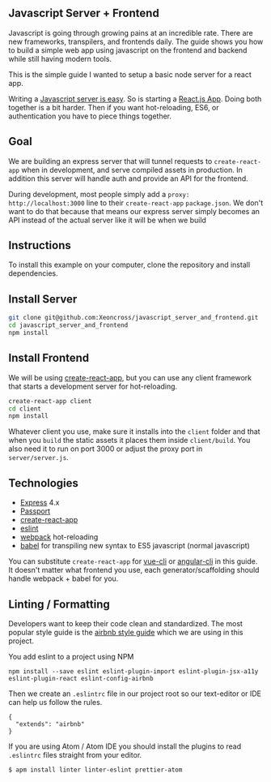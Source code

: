 ## Javascript Server + Frontend

Javascript is going through growing pains at an incredible rate. There are new frameworks, transpilers, and frontends daily. The guide shows you how to build a simple web app using javascript on the frontend and backend while still having modern tools.

This is the simple guide I wanted to setup a basic node server for a react app.

Writing a [Javascript server is easy](http://expressjs.com/). So is starting a [React.js App](https://github.com/facebookincubator/create-react-app). Doing both together is a bit harder. Then if you want hot-reloading, ES6, or authentication you have to piece things together.

## Goal

We are building an express server that will tunnel requests to `create-react-app` when in development, and serve compiled assets in production. In addition this server will handle auth and provide an API for the frontend.

During development, most people simply add a `proxy: http://localhost:3000` line to their `create-react-app` `package.json`. We don't want to do that because that means our express server simply becomes an API instead of the actual server like it will be when we build

## Instructions

To install this example on your computer, clone the repository and install
dependencies.


## Install Server

```bash
git clone git@github.com:Xeoncross/javascript_server_and_frontend.git
cd javascript_server_and_frontend
npm install
```

## Install Frontend

We will be using [create-react-app](https://github.com/facebookincubator/create-react-app), but you can use any client framework that starts a development server for hot-reloading.

```bash
create-react-app client
cd client
npm install
```

Whatever client you use, make sure it installs into the `client` folder and that when you `build` the static assets it places them inside `client/build`. You also need it to run on port 3000 or adjust the proxy port in `server/server.js`.

## Technologies

- [Express](http://expressjs.com/) 4.x
- [Passport](http://passportjs.org/)
- [create-react-app](https://github.com/facebookincubator/create-react-app)
- [eslint](https://eslint.org/)
- [webpack](https://webpack.js.org/concepts/) hot-reloading
- [babel](https://babeljs.io/) for transpiling new syntax to ES5 javascript (normal javascript)

You can substitute `create-react-app` for [vue-cli](https://github.com/vuejs/vue-cli) or [angular-cli](https://github.com/angular/angular-cli) in this guide. It doesn't matter what frontend you use, each generator/scaffolding should handle webpack + babel for you.

## Linting / Formatting

Developers want to keep their code clean and standardized. The most popular style guide is the [airbnb style guide](https://github.com/airbnb/javascript) which we are using in this project.

You add eslint to a project using NPM

    npm install --save eslint eslint-plugin-import eslint-plugin-jsx-a11y eslint-plugin-react eslint-config-airbnb

Then we create an `.eslintrc` file in our project root so our text-editor or IDE can help us follow the rules.

    {
      "extends": "airbnb"
    }

If you are using Atom / Atom IDE you should install the plugins to read `.eslintrc` files straight from your editor.

    $ apm install linter linter-eslint prettier-atom
